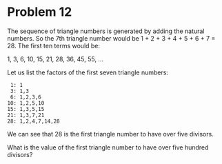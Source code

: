 # Problem 12

The sequence of triangle numbers is generated by adding the natural numbers. So the 7th triangle number would be 1 + 2 + 3 + 4 + 5 + 6 + 7 = 28. The first ten terms would be:

1, 3, 6, 10, 15, 21, 28, 36, 45, 55, ...

Let us list the factors of the first seven triangle numbers:

	 1: 1
	 3: 1,3
	 6: 1,2,3,6
	10: 1,2,5,10
	15: 1,3,5,15
	21: 1,3,7,21
	28: 1,2,4,7,14,28
	
We can see that 28 is the first triangle number to have over five divisors.

What is the value of the first triangle number to have over five hundred divisors?